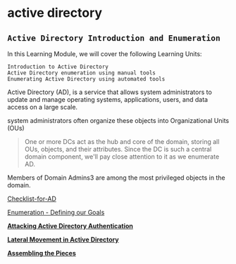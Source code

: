 # active directory

## **`Active Directory Introduction and Enumeration`**

In this Learning Module, we will cover the following Learning Units:

```
Introduction to Active Directory
Active Directory enumeration using manual tools
Enumerating Active Directory using automated tools

```

Active Directory (AD), is a service that allows system administrators to update and manage operating systems, applications, users, and data access on a large scale.

system administrators often organize these objects into Organizational Units (OUs)

> One or more DCs act as the hub and core of the domain, storing all OUs, objects, and their attributes. Since the DC is such a central domain component, we'll pay close attention to it as we enumerate AD.
> 

Members of Domain Admins3 are among the most privileged objects in the domain.

[Checklist-for-AD](https://www.notion.so/Checklist-for-AD-6591347d57504bfa8f2405ccb64fa539?pvs=21)

[Enumeration - Defining our Goals](https://www.notion.so/Enumeration-Defining-our-Goals-006a9d668e244eee84ccd89d5cdda249?pvs=21)

[**Attacking Active Directory Authentication**](https://www.notion.so/Attacking-Active-Directory-Authentication-9ae7dfe8bb864f0186680075db999729?pvs=21)

[**Lateral Movement in Active Directory**](https://www.notion.so/Lateral-Movement-in-Active-Directory-36e87381e7d4467b92640c0f738ae076?pvs=21)

[**Assembling the Pieces**](https://www.notion.so/Assembling-the-Pieces-d3088af19c32488da156d326f9eaebbc?pvs=21)